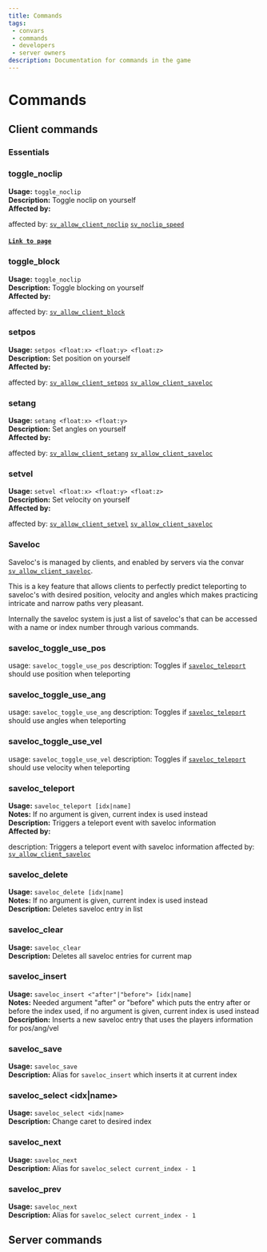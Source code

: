 ```yaml
---
title: Commands
tags: 
 - convars
 - commands
 - developers
 - server owners
description: Documentation for commands in the game
---
```


# Commands

## Client commands

### Essentials

### toggle_noclip

__Usage:__ `toggle_noclip`  
__Description:__ Toggle noclip on yourself  
__Affected by:__

affected by:
    [`sv_allow_client_noclip`](/docs/config-variables/sv_exampleconvar)
    [`sv_noclip_speed`](/docs/config-variables/sv_exampleconvar) 

#### [`Link to page`](/docs/commands/toggle_noclip)

### toggle_block

__Usage:__ `toggle_noclip`  
__Description:__ Toggle blocking on yourself  
__Affected by:__

affected by:
    [`sv_allow_client_block`](/docs/config-variables/sv_exampleconvar)

### setpos

__Usage:__ `setpos <float:x> <float:y> <float:z>`  
__Description:__ Set position on yourself  
__Affected by:__

affected by:
    [`sv_allow_client_setpos`](/docs/config-variables/sv_exampleconvar)
    [`sv_allow_client_saveloc`](/docs/config-variables/sv_exampleconvar)

### setang

__Usage:__ `setang <float:x> <float:y>`  
__Description:__ Set angles on yourself  
__Affected by:__

affected by:
    [`sv_allow_client_setang`](/docs/config-variables/sv_exampleconvar)
    [`sv_allow_client_saveloc`](/docs/config-variables/sv_exampleconvar)

### setvel

__Usage:__ `setvel <float:x> <float:y> <float:z>`  
__Description:__ Set velocity on yourself  
__Affected by:__

affected by:
    [`sv_allow_client_setvel`](/docs/config-variables/sv_exampleconvar)
    [`sv_allow_client_saveloc`](/docs/config-variables/sv_exampleconvar)

### Saveloc

Saveloc's is managed by clients, and enabled by servers via the convar [`sv_allow_client_saveloc`](/docs/config-variables/sv_exampleconvar).

This is a key feature that allows clients to perfectly predict teleporting to saveloc's with desired position, velocity and angles which makes practicing intricate and narrow paths very pleasant.

Internally the saveloc system is just a list of saveloc's that can be accessed with a name or index number through various commands.

### saveloc_toggle_use_pos

usage: `saveloc_toggle_use_pos`
description: Toggles if [`saveloc_teleport`](/docs/commands/toggle_noclip) should use position when teleporting

### saveloc_toggle_use_ang

usage: `saveloc_toggle_use_ang`
description: Toggles if [`saveloc_teleport`](/docs/commands/toggle_noclip) should use angles when teleporting

### saveloc_toggle_use_vel

usage: `saveloc_toggle_use_vel`
description: Toggles if [`saveloc_teleport`](/docs/commands/toggle_noclip) should use velocity when teleporting

### saveloc_teleport

__Usage:__ `saveloc_teleport [idx|name]`  
__Notes:__ If no argument is given, current index is used instead  
__Description:__ Triggers a teleport event with saveloc information  
__Affected by:__

description: Triggers a teleport event with saveloc information
affected by: [`sv_allow_client_saveloc`](/docs/config-variables/sv_exampleconvar)

### saveloc_delete

__Usage:__ `saveloc_delete [idx|name]`  
__Notes:__ If no argument is given, current index is used instead  
__Description:__ Deletes saveloc entry in list  

### saveloc_clear

__Usage:__ `saveloc_clear`  
__Description:__ Deletes all saveloc entries for current map  

### saveloc_insert

__Usage:__ `saveloc_insert <"after"|"before"> [idx|name]`  
__Notes:__ Needed argument "after" or "before" which puts the entry after or before the index used, if no argument is given, current index is used instead  
__Description:__ Inserts a new saveloc entry that uses the players information for pos/ang/vel  

### saveloc_save

__Usage:__ `saveloc_save`  
__Description:__ Alias for `saveloc_insert` which inserts it at current index  

### saveloc_select <idx|name>

__Usage:__ `saveloc_select <idx|name>`  
__Description:__ Change caret to desired index  

### saveloc_next

__Usage:__ `saveloc_next`  
__Description:__ Alias for `saveloc_select current_index - 1`  

### saveloc_prev

__Usage:__ `saveloc_next`  
__Description:__ Alias for `saveloc_select current_index - 1`  

## Server commands
